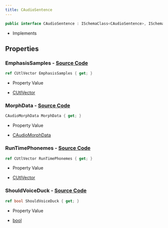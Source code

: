 ```yaml
---
title: CAudioSentence
---
```


```csharp
public interface CAudioSentence : ISchemaClass<CAudioSentence>, ISchemaField, ISchemaClass, INativeHandle
```

- Implements

## Properties

### **EmphasisSamples** - [Source Code](https://github.com/swiftly-solution/swiftlys2/blob/main/managed/src/SwiftlyS2.Generated/Schemas/Interfaces/CAudioSentence.cs#L22)

```csharp
ref CUtlVector EmphasisSamples { get; }
```

- Property Value

- [CUtlVector](/docs/api/)

### **MorphData** - [Source Code](https://github.com/swiftly-solution/swiftlys2/blob/main/managed/src/SwiftlyS2.Generated/Schemas/Interfaces/CAudioSentence.cs#L24)

```csharp
CAudioMorphData MorphData { get; }
```

- Property Value

- [CAudioMorphData](/docs/api/shared/schemadefinitions/caudiomorphdata)

### **RunTimePhonemes** - [Source Code](https://github.com/swiftly-solution/swiftlys2/blob/main/managed/src/SwiftlyS2.Generated/Schemas/Interfaces/CAudioSentence.cs#L19)

```csharp
ref CUtlVector RunTimePhonemes { get; }
```

- Property Value

- [CUtlVector](/docs/api/)

### **ShouldVoiceDuck** - [Source Code](https://github.com/swiftly-solution/swiftlys2/blob/main/managed/src/SwiftlyS2.Generated/Schemas/Interfaces/CAudioSentence.cs#L16)

```csharp
ref bool ShouldVoiceDuck { get; }
```

- Property Value

- [bool](https://learn.microsoft.com/dotnet/api/system.boolean)

